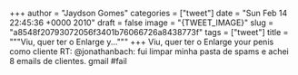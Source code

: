 
+++
author = "Jaydson Gomes"
categories = ["tweet"]
date = "Sun Feb 14 22:45:36 +0000 2010"
draft = false
image = "{TWEET_IMAGE}"
slug = "a8548f20793072056f3401b76066726a8438773f"
tags = ["tweet"]
title = """Viu, quer ter o Enlarge y..."""
+++
Viu, quer ter o Enlarge your penis como cliente RT: @jonathanbach: fui limpar minha pasta de spams e achei 8 emails de clientes. gmail #fail
